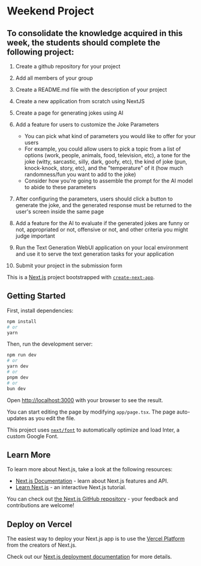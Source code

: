# Weekend Project

## To consolidate the knowledge acquired in this week, the students should complete the following project:

1. Create a github repository for your project
2. Add all members of your group
3. Create a README.md file with the description of your project
4. Create a new application from scratch using NextJS
5. Create a page for generating jokes using AI
6. Add a feature for users to customize the Joke Parameters

   * You can pick what kind of parameters you would like to offer for your users
   * For example, you could allow users to pick a topic from a list of options (work, people, animals, food, television, etc), a tone for the joke (witty, sarcastic, silly, dark, goofy, etc), the kind of joke (pun, knock-knock, story, etc), and the "temperature" of it (how much randomness/fun you want to add to the joke)
   * Consider how you're going to assemble the prompt for the AI model to abide to these parameters

7. After configuring the parameters, users should click a button to generate the joke, and the generated response must be returned to the user's screen inside the same page
8. Add a feature for the AI to evaluate if the generated jokes are funny or not, appropriated or not, offensive or not, and other criteria you might judge important
9. Run the Text Generation WebUI application on your local environment and use it to serve the text generation tasks for your application
10. Submit your project in the submission form

This is a [Next.js](https://nextjs.org/) project bootstrapped with [`create-next-app`](https://github.com/vercel/next.js/tree/canary/packages/create-next-app).

## Getting Started

First, install dependencies:
```bash
npm install
# or
yarn
```

Then, run the development server:

```bash
npm run dev
# or
yarn dev
# or
pnpm dev
# or
bun dev
```

Open [http://localhost:3000](http://localhost:3000) with your browser to see the result.

You can start editing the page by modifying `app/page.tsx`. The page auto-updates as you edit the file.

This project uses [`next/font`](https://nextjs.org/docs/basic-features/font-optimization) to automatically optimize and load Inter, a custom Google Font.

## Learn More

To learn more about Next.js, take a look at the following resources:

- [Next.js Documentation](https://nextjs.org/docs) - learn about Next.js features and API.
- [Learn Next.js](https://nextjs.org/learn) - an interactive Next.js tutorial.

You can check out [the Next.js GitHub repository](https://github.com/vercel/next.js/) - your feedback and contributions are welcome!

## Deploy on Vercel

The easiest way to deploy your Next.js app is to use the [Vercel Platform](https://vercel.com/new?utm_medium=default-template&filter=next.js&utm_source=create-next-app&utm_campaign=create-next-app-readme) from the creators of Next.js.

Check out our [Next.js deployment documentation](https://nextjs.org/docs/deployment) for more details.

